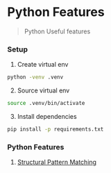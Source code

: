 # Python Features
> Python Useful features

### Setup
1. Create virtual env
```bash
python -venv .venv
```
2. Source virtual env
```bash
source .venv/bin/activate
```
3. Install dependencies
```bash
pip install -p requirements.txt
```

### Python Features
1. [Structural Pattern Matching](/structural-pattern-matching/README.md)